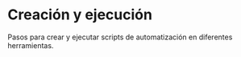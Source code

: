# Creación y ejecución

Pasos para crear y ejecutar scripts de automatización en diferentes herramientas.
